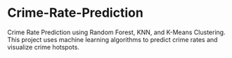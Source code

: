 # Crime-Rate-Prediction
Crime Rate Prediction using Random Forest, KNN, and K-Means Clustering.   This project uses machine learning algorithms to predict crime rates and visualize crime hotspots.
